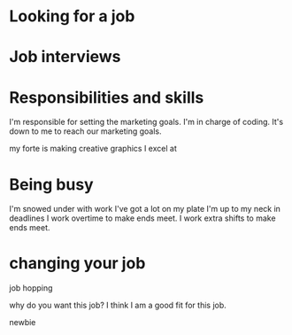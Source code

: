 # Looking for a job
 
# Job interviews

# Responsibilities and skills
 I'm responsible for setting the marketing goals. 
 I'm in charge of coding. 
 It's down to me to reach our marketing goals.

my forte is making creative graphics
I excel at

# Being busy
I'm snowed under with work
I've got a lot on my plate
I'm up to my neck in deadlines
I work overtime to make ends meet.
I work extra shifts to make ends meet.

# changing your job
job hopping



why do you want this job?
I think I am a good fit for this job.

newbie

